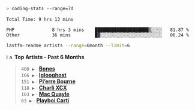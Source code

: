 ```zsh
> coding-stats --range=7d
```

<!--START_SECTION:waka-->

```text
Total Time: 9 hrs 13 mins

PHP              8 hrs 3 mins    ████████████████████▒░░░░   81.87 %
Other            36 mins         █▓░░░░░░░░░░░░░░░░░░░░░░░   06.24 %
```

<!--END_SECTION:waka-->

```zsh
lastfm-readme artists --range=6month --limit=6
```

<!--START_LASTFM_ARTISTS:{"period": "6month", "rows": 6}-->
<a href="https://last.fm" target="_blank"><img src="https://user-images.githubusercontent.com/17434202/215290617-e793598d-d7c9-428f-9975-156db1ba89cc.svg" alt="Last.fm Logo" width="18" height="13"/></a> **Top Artists - Past 6 Months**

> `408 ▶️` ∙ **[Bones](https://www.last.fm/music/Bones)**<br/>
> `166 ▶️` ∙ **[Iglooghost](https://www.last.fm/music/Iglooghost)**<br/>
> `151 ▶️` ∙ **[Pi’erre Bourne](https://www.last.fm/music/Pi%E2%80%99erre+Bourne)**<br/>
> `118 ▶️` ∙ **[Charli XCX](https://www.last.fm/music/Charli+XCX)**<br/>
> `103 ▶️` ∙ **[Mac Quayle](https://www.last.fm/music/Mac+Quayle)**<br/>
> `63 ▶️` ∙ **[Playboi Carti](https://www.last.fm/music/Playboi+Carti)**<br/>
<!--END_LASTFM_ARTISTS-->
